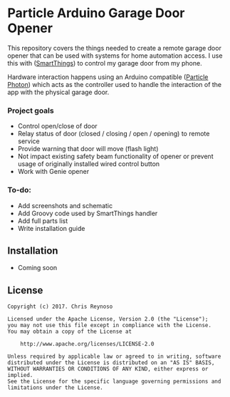 # Particle Arduino Garage Door Opener

This repository covers the things needed to create a remote garage door opener that can be used with systems for home automation access.  I use this with ([SmartThings](https://www.smartthings.com)) to control my garage door from my phone.

Hardware interaction happens using an Arduino compatible ([Particle Photon](https://www.particle.io/products/hardware/photon-wifi-dev-kit)) which acts as the controller used to handle the interaction of the app with the physical garage door.

### Project goals

- Control open/close of door
- Relay status of door (closed / closing / open / opening) to remote service
- Provide warning that door will move (flash light)
- Not impact existing safety beam functionality of opener or prevent usage of originally installed wired control button
- Work with Genie opener


### To-do:
- Add screenshots and schematic
- Add Groovy code used by SmartThings handler
- Add full parts list
- Write installation guide

## Installation
 - Coming soon


## License
    Copyright (c) 2017. Chris Reynoso

    Licensed under the Apache License, Version 2.0 (the "License");
    you may not use this file except in compliance with the License.
    You may obtain a copy of the License at

        http://www.apache.org/licenses/LICENSE-2.0

    Unless required by applicable law or agreed to in writing, software
    distributed under the License is distributed on an "AS IS" BASIS,
    WITHOUT WARRANTIES OR CONDITIONS OF ANY KIND, either express or implied.
    See the License for the specific language governing permissions and
    limitations under the License.